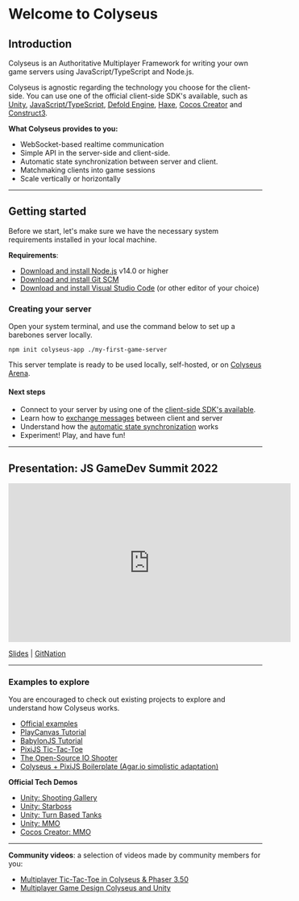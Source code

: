 # Welcome to Colyseus

## Introduction

Colyseus is an Authoritative Multiplayer Framework for writing your own game servers using JavaScript/TypeScript and Node.js.

Colyseus is agnostic regarding the technology you choose for the client-side. You can use one of the official client-side SDK's available, such as [Unity](/colyseus/getting-started/unity3d-client/), [JavaScript/TypeScript](/colyseus/getting-started/javascript-client/), [Defold Engine](/colyseus/getting-started/defold-client/), [Haxe](/colyseus/getting-started/haxe-client/), [Cocos Creator](/colyseus/getting-started/cocos-creator/) and [Construct3](/colyseus/getting-started/construct3-client/).

**What Colyseus provides to you:**

- WebSocket-based realtime communication
- Simple API in the server-side and client-side.
- Automatic state synchronization between server and client.
- Matchmaking clients into game sessions
- Scale vertically or horizontally

---

## Getting started

Before we start, let's make sure we have the necessary system requirements installed in your local machine.

**Requirements**:

- [Download and install Node.js](https://nodejs.org/) v14.0 or higher
- [Download and install Git SCM](https://git-scm.com/downloads)
- [Download and install Visual Studio Code](https://code.visualstudio.com/) (or other editor of your choice)

### Creating your server

Open your system terminal, and use the command below to set up a barebones server locally.

```
npm init colyseus-app ./my-first-game-server
```

This server template is ready to be used locally, self-hosted, or on [Colyseus Arena](/arena/).

#### Next steps

- Connect to your server by using one of the [client-side SDK's available](/colyseus/client/).
- Learn how to [exchange messages](/colyseus/server/room/#onmessage-type-callback) between client and server
- Understand how the [automatic state synchronization](/colyseus/state/overview/) works
- Experiment! Play, and have fun!

---

## Presentation: JS GameDev Summit 2022

<iframe width="560" height="315" src="https://www.youtube.com/embed/KnN6nRtfL44" title="Making Multiplayer Games with Colyseus, Node.js and TypeScript" frameborder="0" allow="accelerometer; autoplay; clipboard-write; encrypted-media; gyroscope; picture-in-picture" allowfullscreen></iframe>

[Slides](https://docs.google.com/presentation/d/e/2PACX-1vTbM8frwpFb1DhqeFw3hNAEl-awUHs6gU-cCZti4Ec8bvFx-Oa6-qRYlaopwi44uqrXFZoPgMgd64sG/pub?start=false&loop=false&delayms=3000) | [GitNation](https://portal.gitnation.org/contents/making-multiplayer-games-with-colyseus-nodejs-and-typescript)

---

### Examples to explore

You are encouraged to check out existing projects to explore and understand how Colyseus works.

- [Official examples](https://github.com/colyseus/colyseus-examples)
- [PlayCanvas Tutorial](https://developer.playcanvas.com/en/tutorials/real-time-multiplayer-colyseus/)
- [BabylonJS Tutorial](https://doc.babylonjs.com/guidedLearning/multiplayer/Colyseus)
- [PixiJS Tic-Tac-Toe](https://github.com/endel/colyseus-tic-tac-toe)
- [The Open-Source IO Shooter](https://github.com/halftheopposite/TOSIOS)
- [Colyseus + PixiJS Boilerplate (Agar.io simplistic adaptation)](https://github.com/endel/colyseus-pixijs-boilerplate)

**Official Tech Demos**

- [Unity: Shooting Gallery](/colyseus/demo/shooting-gallery/)
- [Unity: Starboss](/colyseus/demo/starboss/)
- [Unity: Turn Based Tanks](/colyseus/demo/turn-based-tanks/)
- [Unity: MMO](/colyseus/demo/mmo/)
- [Cocos Creator: MMO](/colyseus/demo/cocos/mmo/)

---

**Community videos**: a selection of videos made by community members for you:

- [Multiplayer Tic-Tac-Toe in Colyseus & Phaser 3.50](https://www.youtube.com/playlist?list=PLumYWZ2t7CRueXsocQXOGqewmwzohljof)
- [Multiplayer Game Design Colyseus and Unity](https://www.youtube.com/playlist?list=PLxgtJR7f0RBK_yGDSbPuspqMR-oEi1S25)
